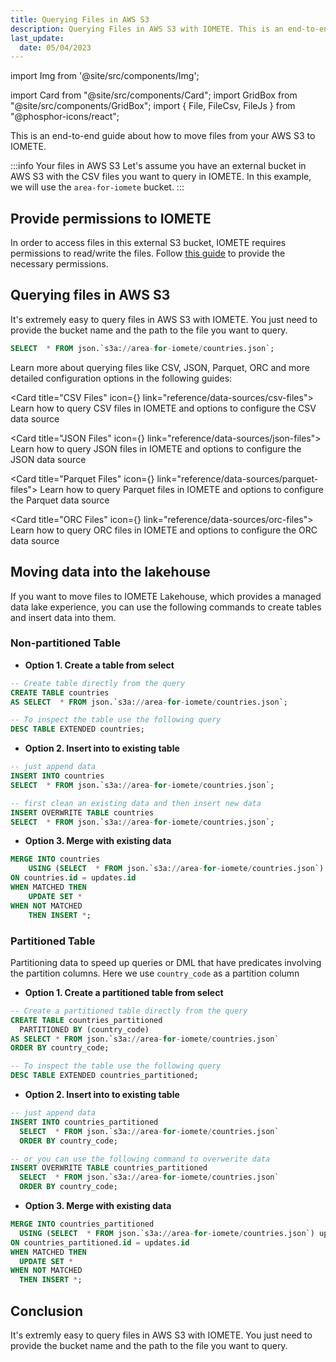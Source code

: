 ```yaml
---
title: Querying Files in AWS S3
description: Querying Files in AWS S3 with IOMETE. This is an end-to-end guide about how to query and move files from your AWS S3 to IOMETE
last_update:
  date: 05/04/2023
---
```


import Img from '@site/src/components/Img';

import Card from "@site/src/components/Card";
import GridBox from "@site/src/components/GridBox";
import { File, FileCsv, FileJs } from "@phosphor-icons/react";

This is an end-to-end guide about how to move files from your AWS S3 to IOMETE.

:::info Your files in AWS S3
Let's assume you have an external bucket in AWS S3 with the CSV files you want to query in IOMETE. In this example, we will use the `area-for-iomete` bucket.
:::

## Provide permissions to IOMETE

In order to access files in this external S3 bucket, IOMETE requires permissions to read/write the files. Follow [this guide](/tutorials/external-s3-buckets-access) to provide the necessary permissions.

## Querying files in AWS S3

It's extremely easy to query files in AWS S3 with IOMETE. You just need to provide the bucket name and the path to the file you want to query.

```sql
SELECT  * FROM json.`s3a://area-for-iomete/countries.json`;
```

Learn more about querying files like CSV, JSON, Parquet, ORC and more detailed configuration options in the following guides:

<GridBox>

<Card title="CSV Files" icon={<FileCsv />} link="reference/data-sources/csv-files">
Learn how to query CSV files in IOMETE and options to configure the CSV data source
</Card>

<Card title="JSON Files" icon={<FileJs />} link="reference/data-sources/json-files">
Learn how to query JSON files in IOMETE and options to configure the JSON data source
</Card>

<Card title="Parquet Files" icon={<File />} link="reference/data-sources/parquet-files">
Learn how to query Parquet files in IOMETE and options to configure the Parquet data source
</Card>

<Card title="ORC Files" icon={<File />} link="reference/data-sources/orc-files">
Learn how to query ORC files in IOMETE and options to configure the ORC data source
</Card>

</GridBox>

## Moving data into the lakehouse

If you want to move files to IOMETE Lakehouse, which provides a managed data lake experience, you can use the following commands to create tables and insert data into them.

### Non-partitioned Table

- **Option 1. Create a table from select**

```sql SQL
-- Create table directly from the query
CREATE TABLE countries
AS SELECT  * FROM json.`s3a://area-for-iomete/countries.json`;

-- To inspect the table use the following query
DESC TABLE EXTENDED countries;
```

- **Option 2. Insert into to existing table**

```sql
-- just append data
INSERT INTO countries
SELECT  * FROM json.`s3a://area-for-iomete/countries.json`;

-- first clean an existing data and then insert new data
INSERT OVERWRITE TABLE countries
SELECT  * FROM json.`s3a://area-for-iomete/countries.json`;
```

- **Option 3. Merge with existing data**

```sql
MERGE INTO countries
    USING (SELECT  * FROM json.`s3a://area-for-iomete/countries.json`) updates
ON countries.id = updates.id
WHEN MATCHED THEN
    UPDATE SET *
WHEN NOT MATCHED
    THEN INSERT *;
```

### Partitioned Table

Partitioning data to speed up queries or DML that have predicates involving the partition columns. Here we use `country_code` as a partition column

- **Option 1. Create a partitioned table from select**

```sql SQL
-- Create a partitioned table directly from the query
CREATE TABLE countries_partitioned
  PARTITIONED BY (country_code)
AS SELECT * FROM json.`s3a://area-for-iomete/countries.json`
ORDER BY country_code;

-- To inspect the table use the following query
DESC TABLE EXTENDED countries_partitioned;
```

- **Option 2. Insert into to existing table**

```sql SQL
-- just append data
INSERT INTO countries_partitioned
  SELECT  * FROM json.`s3a://area-for-iomete/countries.json`
  ORDER BY country_code;

-- or you can use the following command to overwerite data
INSERT OVERWRITE TABLE countries_partitioned
  SELECT  * FROM json.`s3a://area-for-iomete/countries.json`
  ORDER BY country_code;
```

- **Option 3. Merge with existing data**

```sql
MERGE INTO countries_partitioned
  USING (SELECT  * FROM json.`s3a://area-for-iomete/countries.json`) updates
ON countries_partitioned.id = updates.id
WHEN MATCHED THEN
  UPDATE SET *
WHEN NOT MATCHED
  THEN INSERT *;
```

## Conclusion

It's extremly easy to query files in AWS S3 with IOMETE. You just need to provide the bucket name and the path to the file you want to query.
